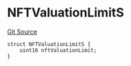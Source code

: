 # NFTValuationLimitS
[Git Source](https://github.com/thrackle-io/forte-rules-engine/blob/711083cf73df92cf4f18e3e51c50d0b3b5021828/src/client/token/handler/diamond/RuleStorage.sol)


```solidity
struct NFTValuationLimitS {
    uint16 nftValuationLimit;
}
```

